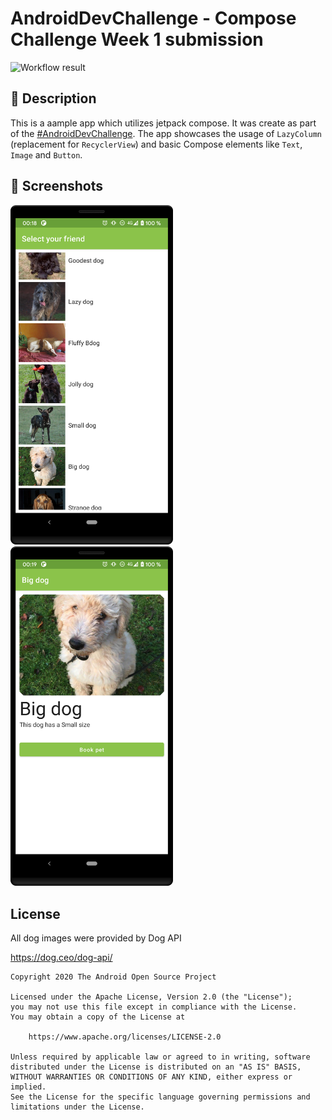 # AndroidDevChallenge - Compose Challenge Week 1 submission

<!--- Replace <OWNER> with your Github Username and <REPOSITORY> with the name of your repository. -->
<!--- You can find both of these in the url bar when you open your repository in github. -->
![Workflow result](https://github.com/Farbklex/ComposeChallengeWeek1/workflows/Check/badge.svg)


## :scroll: Description
This is a aample app which utilizes jetpack compose. It was create as part of the
[#AndroidDevChallenge](https://android-developers.googleblog.com/2021/02/android-dev-challenge-lift-off-with.html).
The app showcases the usage of `LazyColumn` (replacement for `RecyclerView`) and basic Compose elements
like `Text`, `Image` and `Button`.

## :camera_flash: Screenshots
<img src="/results/screenshot_1.png" width="260">&emsp;<img src="/results/screenshot_2.png" width="260">

## License
All dog images were provided by Dog API

https://dog.ceo/dog-api/

```
Copyright 2020 The Android Open Source Project

Licensed under the Apache License, Version 2.0 (the "License");
you may not use this file except in compliance with the License.
You may obtain a copy of the License at

    https://www.apache.org/licenses/LICENSE-2.0

Unless required by applicable law or agreed to in writing, software
distributed under the License is distributed on an "AS IS" BASIS,
WITHOUT WARRANTIES OR CONDITIONS OF ANY KIND, either express or implied.
See the License for the specific language governing permissions and
limitations under the License.
```